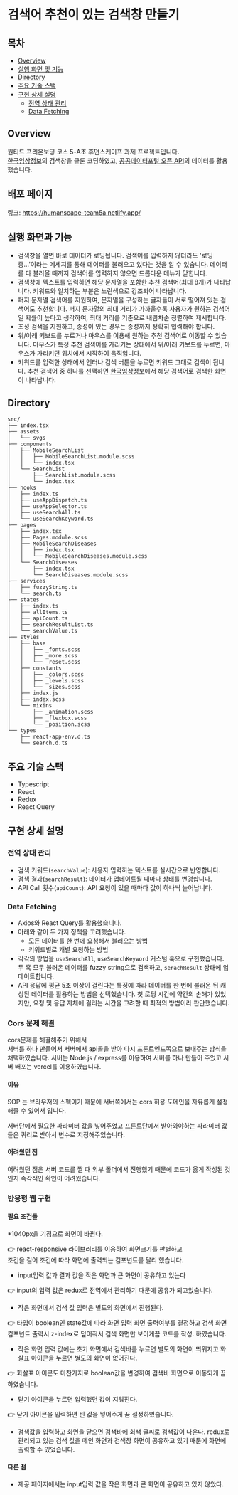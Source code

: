 # 검색어 추천이 있는 검색창 만들기

## 목차
* [Overview](https://github.com/preOnboarding-5-team/TEAM_5A#overview)
* [실행 화면 및 기능](https://github.com/preOnboarding-5-team/TEAM_5A#실행-화면-및-기능)
* [Directory](https://github.com/preOnboarding-5-team/TEAM_5A#directory)
* [주요 기술 스택](https://github.com/preOnboarding-5-team/TEAM_5A#주요-기술-스택)
* [구현 상세 설명](https://github.com/preOnboarding-5-team/TEAM_5A#구현-상세-설명)
  * [전역 상태 관리](https://github.com/preOnboarding-5-team/TEAM_5A#전역-상태-관리)
  * [Data Fetching](https://github.com/preOnboarding-5-team/TEAM_5A#data-fetching)

## Overview
원티드 프리온보딩 코스 5-A조 휴먼스케이프 과제 프로젝트입니다. <br />
[한국임상정보](https://clinicaltrialskorea.com/)의 검색창을 클론 코딩하였고, [공공데이터포털 오픈 API](https://www.data.go.kr/data/15001675/openapi.do)의 데이터를 활용했습니다.

## 배포 페이지
링크: https://humanscape-team5a.netlify.app/

## 실행 화면과 기능
* 검색창을 열면 바로 데이터가 로딩됩니다. 검색어를 입력하지 않더라도 '로딩 중...'이라는 메세지를 통해 데이터를 불러오고 있다는 것을 알 수 있습니다. 데이터를 다 불러올 때까지 검색어를 입력하지 않으면 드롭다운 메뉴가 닫힙니다.
* 검색창에 텍스트를 입력하면 해당 문자열을 포함한 추천 검색어(최대 8개)가 나타납니다. 키워드와 일치하는 부분은 노란색으로 강조되어 나타납니다.
* 퍼지 문자열 검색어를 지원하여, 문자열을 구성하는 글자들이 서로 떨어져 있는 검색어도 추천합니다. 퍼지 문자열의 최대 거리가 가까울수록 사용자가 원하는 검색어일 확률이 높다고 생각하여, 최대 거리를 기준으로 내림차순 정렬하여 제시합니다.
* 초성 검색을 지원하고, 종성이 있는 경우는 종성까지 정확히 입력해야 합니다.
* 위/아래 키보드를 누르거나 마우스를 이용해 원하는 추천 검색어로 이동할 수 있습니다. 마우스가 특정 추천 검색어를 가리키는 상태에서 위/아래 키보드를 누르면, 마우스가 가리키던 위치에서 시작하여 움직입니다.
* 키워드를 입력한 상태에서 엔터나 검색 버튼을 누르면 키워드 그대로 검색이 됩니다. 추천 검색어 중 하나를 선택하면 [한국임상정보](https://clinicaltrialskorea.com/)에서 해당 검색어로 검색한 화면이 나타납니다.

## Directory
```tree
src/
├── index.tsx
├── assets
│   └── svgs
├── components
│   ├── MobileSearchList
│   │   ├── MobileSearchList.module.scss
│   │   └── index.tsx
│   └── SearchList
│       ├── SearchList.module.scss
│       └── index.tsx
├── hooks
│   ├── index.ts
│   ├── useAppDispatch.ts
│   ├── useAppSelector.ts
│   ├── useSearchAll.ts
│   └── useSearchKeyword.ts
├── pages
│   ├── index.tsx
│   ├── Pages.module.scss
│   ├── MobileSearchDiseases
│   │   ├── index.tsx
│   │   └── MobileSearchDiseases.module.scss
│   └── SearchDiseases
│       ├── index.tsx
│       └── SearchDiseases.module.scss
├── services
│   ├── fuzzyString.ts
│   └── search.ts
├── states
│   ├── index.ts
│   ├── allItems.ts
│   ├── apiCount.ts
│   ├── searchResultList.ts
│   └── searchValue.ts
├── styles
│   ├── base
│   │   ├── _fonts.scss
│   │   ├── _more.scss
│   │   └── _reset.scss
│   ├── constants
│   │   ├── _colors.scss
│   │   ├── _levels.scss
│   │   └── _sizes.scss
│   ├── index.js
│   ├── index.scss
│   └── mixins
│       ├── _animation.scss
│       ├── _flexbox.scss
│       └── _position.scss
└── types
    ├── react-app-env.d.ts
    └── search.d.ts
```

## 주요 기술 스택
* Typescript
* React
* Redux
* React Query

## 구현 상세 설명
### 전역 상태 관리
* 검색 키워드(`searchValue`): 사용자 입력하는 텍스트를 실시간으로 반영합니다.
* 검색 결과(`searchResult`): 데이터가 업데이트될 때마다 상태를 변경합니다.
* API Call 횟수(`apiCount`): API 요청이 있을 때마다 값이 하나씩 늘어납니다.

### Data Fetching
* Axios와 React Query를 활용했습니다.
* 아래와 같이 두 가지 정책을 고려했습니다.
  * 모든 데이터를 한 번에 요청해서 불러오는 방법
  * 키워드별로 개별 요청하는 방법
* 각각의 방법을 `useSearchAll`, `useSearchKeyword` 커스텀 훅으로 구현했습니다. 두 훅 모두 불러온 데이터를 fuzzy string으로 검색하고, `serachResult` 상태에 업데이트합니다.
* API 응답에 평균 5초 이상이 걸린다는 특징에 따라 데이터를 한 번에 불러온 뒤 캐싱된 데이터를 활용하는 방법을 선택했습니다. 첫 로딩 시간에 약간의 손해가 있었지만, 요청 및 응답 자체에 걸리는 시간을 고려할 때 최적의 방법이라 판단했습니다.

### Cors 문제 해결

cors문제를 해결해주기 위해서  
서버를 하나 만들어서  서버에서 api콜을 받아 다시 프론트엔드쪽으로 보내주는
방식을 채택하였습니다. 
서버는 Node.js / express를 이용하여 서버를 하나 만들어 주었고 
서버 배포는 vercel를 이용하였습니다.

#### 이유
SOP 는 브라우저의 스펙이기 때문에 서버쪽에서는 cors 허용 도메인을 자유롭게
설정해줄 수 있어서 입니다.

서버단에서 필요한 파라미터 값을 넣어주었고 프론트단에서 받아와야하는 
파라미터 값들은 쿼리로 받아서 변수로 지정해주었습니다.

#### 어려웠던 점

어려웠던 점은 서버 코드를 짤 때 외부 폴더에서 진행했기 때문에 
코드가 옳게 작성된 것인지 즉각적인 확인이 어려웠습니다.


### 반응형 웹 구현

#### 필요 조건들

*1040px을 기점으로 화면이 바뀐다.

👉 react-responsive 라이브러리를 이용하여 화면크기를 판별하고   
조건을 걸어 조건에 따라 화면에 출력되는 컴포넌트를 달리 했습니다.

* input입력 값과 결과 값을 작은 화면과 큰 화면이 공유하고 있는다

👉 input의 입력 값은 redux로 전역에서 관리하기 때문에 공유가 되고있습니다.

* 작은 화면에서 검색 값 입력은 별도의 화면에서 진행된다. 

👉 타입이 boolean인 state값에 따라 화면 입력 화면 출력여부를 결정하고
검색 화면 컴포넌트 출력시 z-index로 덮어줘서 검색 화면만 보이게끔 코드를 작성. 
하였습니다.  

* 작은 화면 입력 값에는 초기 화면에서 검색바를 누르면 별도의 화면이 띄워지고
화살표 아이콘을 누르면 별도의 화면이 없어진다.  

👉 화살표 아이콘도 마찬가지로 boolean값을 변경하여 검색바 화면으로 이동되게 끔 하였습니다.

* 닫기 아이콘을 누르면 입력했던 값이 지워진다. 

👉 닫기 아이콘을 입력하면 빈 값을 넣어주게 끔 설정하였습니다.

* 검색값을 입력하고 화면을 닫으면 검색바에 회색 글씨로 검색값이 나온다.
redux로 관리되고 있는 검색 값을 메인 화면과 검색창 화면이 공유하고 있기 때문에
화면에 출력할 수 있었습니다.


#### 다른 점
* 제공 페이지에서는 input입력 값을 작은 화면과 큰 화면이 공유하고 있지 않았다.

